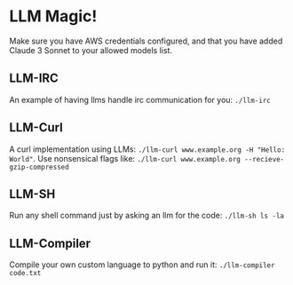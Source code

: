 # LLM Magic!



Make sure you have AWS credentials configured, and that you have added Claude 3 Sonnet to your allowed models list.

## LLM-IRC
An example of having llms handle irc communication for you: `./llm-irc`

## LLM-Curl
A curl implementation using LLMs: `./llm-curl www.example.org -H "Hello: World"`.
Use nonsensical flags like: `./llm-curl www.example.org --recieve-gzip-compressed`

## LLM-SH
Run any shell command just by asking an llm for the code: `./llm-sh ls -la`

## LLM-Compiler
Compile your own custom language to python and run it: `./llm-compiler code.txt`


